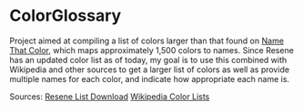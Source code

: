 # ColorGlossary

Project aimed at compiling a list of colors larger than that found on [Name That Color](http://chir.ag/projects/name-that-color/#6195ED), which maps approximately 1,500 colors to names. Since Resene has an updated color list as of today, my goal is to use this combined with Wikipedia and other sources to get a larger list of colors as well as provide multiple names for each color, and indicate how appropriate each name is.

Sources:
[Resene List Download](http://www.resene.co.nz/swatches/download_pencils.xls)
[Wikipedia Color Lists](https://en.wikipedia.org/wiki/List_of_colors:_A%E2%80%93F)
